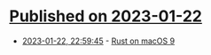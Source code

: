 # [Published on 2023-01-22](index.md)

* [2023-01-22, 22:59:45](https://news.ycombinator.com/item?id=34483229) - [Rust on macOS 9](https://twitter.com/turbolent/status/1617231570573873152)
